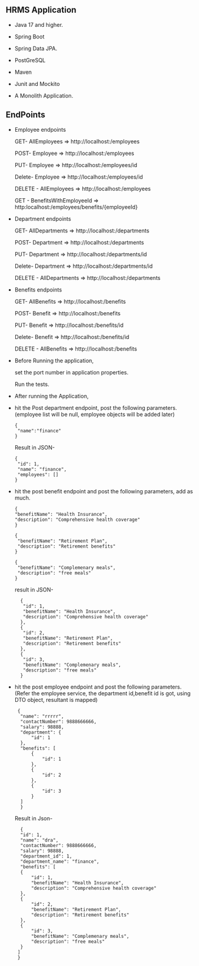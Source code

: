 ## HRMS Application

- Java 17 and higher.
- Spring Boot
- Spring Data JPA.
- PostGreSQL
- Maven
- Junit and Mockito

- A Monolith Application.

## EndPoints

- Employee endpoints

  GET- AllEmployees => http://localhost:<port>/employees
  
  POST- Employee => http://localhost:<port>/employees
  
  PUT- Employee => http://localhost:<port>/employees/id
  
  Delete- Employee => http://localhost:<port>/employees/id
  
  DELETE - AllEmployees => http://localhost:<port>/employees
  
  GET - BenefitsWithEmployeeId => http:localhost:<port>/employees/benefits/{employeeId}
  
  
- Department endpoints

  GET- AllDepartments => http://localhost:<port>/departments
  
  POST- Department => http://localhost:<port>/departments
  
  
  PUT- Department => http://localhost:<port>/departments/id
  
  Delete- Department => http://localhost:<port>/departments/id
  
  DELETE - AllDepartments => http://localhost:<port>/departments
  
  
- Benefits endpoints

  GET- AllBenefits => http://localhost:<port>/benefits
  
  POST- Benefit => http://localhost:<port>/benefits
  
  PUT- Benefit => http://localhost:<port>/benefits/id
  
  Delete- Benefit => http://localhost:<port>/benefits/id
  
  DELETE - AllBenefits => http://localhost:<port>/benefits
  
- Before Running the application,
 
  set the port number in application properties. 
  
  Run the tests.
 
 - After running the Application,

- hit the Post department endpoint, post the following parameters.
  (employee list will be null, employee objects will be added later) 
  
      {
       "name":"finance"
      }
     
  Result in JSON-
  
      {
       "id": 1,
       "name": "finance",
       "employees": []
      }
 
- hit the post benefit endpoint and post the following parameters, add as much.
  
      {
      "benefitName": "Health Insurance",
      "description": "Comprehensive health coverage"
      }
    
      {   
       "benefitName": "Retirement Plan",
       "description": "Retirement benefits"
      }
    
      {    
       "benefitName": "Complemenary meals",
       "description": "free meals"
      }
    
   result in JSON-
   
        {
         "id": 1,
         "benefitName": "Health Insurance",
         "description": "Comprehensive health coverage"
        },
        {
         "id": 2,
         "benefitName": "Retirement Plan",
         "description": "Retirement benefits"
        },
        {
         "id": 3,
         "benefitName": "Complemenary meals",
         "description": "free meals"
        }
  
- hit the post employee endpoint and post the following parameters.
  (Refer the employee service, the department id,benefit id is got, using DTO object, resultant is mapped)
  
  
       {
        "name": "rrrrr",
        "contactNumber": 9888666666,
        "salary": 98888,
        "department": {
            "id": 1
        },
        "benefits": [
            {
                "id": 1  
            },
            {
                "id": 2
            },
            {
                "id": 3
            }
        ]
        }
     
   Result in Json-
   
        {
        "id": 1,
        "name": "dra",
        "contactNumber": 9888666666,
        "salary": 98888,
        "department_id": 1,
        "department_name": "finance",
        "benefits": [
        {
            "id": 1,
            "benefitName": "Health Insurance",
            "description": "Comprehensive health coverage"
        },
        {
            "id": 2,
            "benefitName": "Retirement Plan",
            "description": "Retirement benefits"
        },
        {
            "id": 3,
            "benefitName": "Complemenary meals",
            "description": "free meals"
        }
       ]
       }
  
  